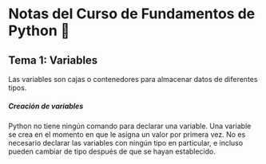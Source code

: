 # Notas del Curso de Fundamentos de Python 🐍


## Tema 1: Variables

Las variables son cajas o contenedores para almacenar datos de diferentes tipos. 

##### Creación de variables
Python no tiene ningún comando para declarar una variable.
Una variable se crea en el momento en que le asigna un valor por primera vez. No es necesario declarar las variables con ningún tipo en particular, e incluso pueden cambiar de tipo después de que se hayan establecido.



